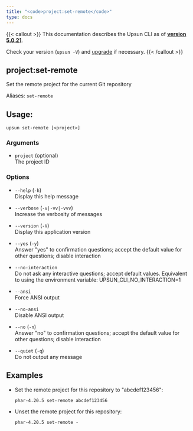 ```yaml
---
title: "<code>project:set-remote</code>"
type: docs
---
```


{{< callout >}}
  This documentation describes the Upsun CLI as of **[version 5.0.21](https://github.com/platformsh/cli/releases/tag/5.0.21)**.
  
  Check your version (`upsun -V`) and [upgrade](/cli/#upgrade-the-cli) if necessary.
{{< /callout >}}

project:set-remote
------------------
Set the remote project for the current Git repository

Aliases: `set-remote`

## Usage:

```
upsun set-remote [<project>]
```

### Arguments

* `project` (optional)  
  The project ID

### Options

* `--help` (`-h`)  
  Display this help message

* `--verbose` (`-v|-vv|-vvv`)  
  Increase the verbosity of messages

* `--version` (`-V`)  
  Display this application version

* `--yes` (`-y`)  
  Answer "yes" to confirmation questions; accept the default value for other questions; disable interaction

* `--no-interaction`  
  Do not ask any interactive questions; accept default values. Equivalent to using the environment variable: UPSUN_CLI_NO_INTERACTION=1

* `--ansi`  
  Force ANSI output

* `--no-ansi`  
  Disable ANSI output

* `--no` (`-n`)  
  Answer "no" to confirmation questions; accept the default value for other questions; disable interaction

* `--quiet` (`-q`)  
  Do not output any message

## Examples

* Set the remote project for this repository to "abcdef123456":  
  ```
  phar-4.20.5 set-remote abcdef123456
  ```

* Unset the remote project for this repository:  
  ```
  phar-4.20.5 set-remote -
  ```


